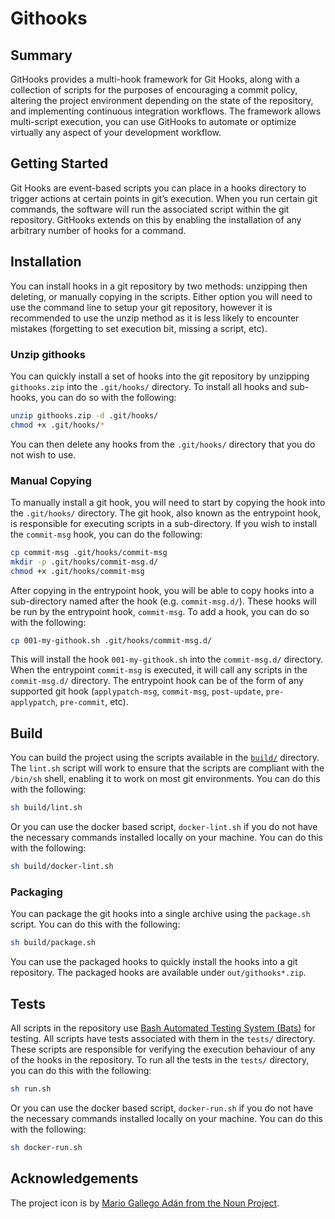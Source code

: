 # Githooks

## Summary

GitHooks provides a multi-hook framework for Git Hooks, along with a collection of scripts for the purposes of encouraging a commit policy, altering the project environment depending on the state of the repository, and implementing continuous integration workflows. The framework allows multi-script execution,  you can use GitHooks to automate or optimize virtually any aspect of your development workflow. 
 
## Getting Started

Git Hooks are event-based scripts you can place in a hooks directory to trigger actions at certain points in git’s execution. When you run certain git commands, the software will run the associated script within the git repository. GitHooks extends on this by enabling the installation of any arbitrary number of hooks for a command.

## Installation

You can install hooks in a git repository by two methods: unzipping then deleting, or manually copying in the scripts. Either option you will need to use the command line to setup your git repository, however it is recommended to use the unzip method as it is less likely to encounter mistakes (forgetting to set execution bit, missing a script, etc).

### Unzip githooks

You can quickly install a set of hooks into the git repository by unzipping `githooks.zip` into the `.git/hooks/` directory. To install all hooks and sub-hooks, you can do so with the following:

```bash
unzip githooks.zip -d .git/hooks/
chmod +x .git/hooks/*
```

You can then delete any hooks from the `.git/hooks/` directory that you do not wish to use.

### Manual Copying

To manually install a git hook, you will need to start by copying the hook into the `.git/hooks/` directory. The git hook, also known as the entrypoint hook, is responsible for executing scripts in a sub-directory. If you wish to install the `commit-msg` hook, you can do the following:

```bash
cp commit-msg .git/hooks/commit-msg
mkdir -p .git/hooks/commit-msg.d/
chmod +x .git/hooks/commit-msg
```

After copying in the entrypoint hook, you will be able to copy hooks into a sub-directory named after the hook (e.g. `commit-msg.d/`). These hooks will be run by the entrypoint hook, `commit-msg`. To add a hook, you can do so with the following:

```bash
cp 001-my-githook.sh .git/hooks/commit-msg.d/
```

This will install the hook `001-my-githook.sh` into the `commit-msg.d/` directory. When the entrypoint `commit-msg` is executed, it will call any scripts in the `commit-msg.d/` directory. The entrypoint hook can be of the form of any supported git hook (`applypatch-msg`, `commit-msg`, `post-update`, `pre-applypatch`, `pre-commit`, etc). 

## Build

You can build the project using the scripts available in the [`build/`](build/) directory. The `lint.sh` script will work to ensure that the scripts are compliant with the `/bin/sh` shell, enabling it to work on most git environments. You can do this with the following:

```bash
sh build/lint.sh
```

Or you can use the docker based script, `docker-lint.sh` if you do not have the necessary commands installed locally on your machine. You can do this with the following:

```bash
sh build/docker-lint.sh
```

### Packaging

You can package the git hooks into a single archive using the `package.sh` script. You can do this with the following:

```bash
sh build/package.sh
```

You can use the packaged hooks to quickly install the hooks into a git repository. The packaged hooks are available under `out/githooks*.zip`.

## Tests

All scripts in the repository use [Bash Automated Testing System (Bats)](https://github.com/sstephenson/bats) for testing. All scripts have tests associated with them in the `tests/` directory. These scripts are responsible for verifying the execution behaviour of any of the hooks in the repository. To run all the tests in the `tests/` directory, you can do this with the following:

```bash
sh run.sh
```

Or you can use the docker based script, `docker-run.sh` if you do not have the necessary commands installed locally on your machine. You can do this with the following:

```bash
sh docker-run.sh
```

## Acknowledgements

The project icon is by [Mario Gallego Adán from the Noun Project](docs/icon/README.md).